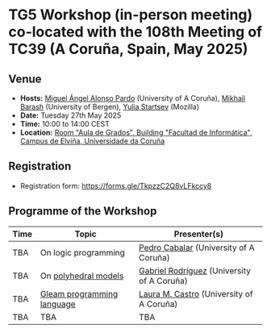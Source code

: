 # TG5 Workshop (in-person meeting) co-located with the 108th Meeting of TC39 (A Coruña, Spain, May 2025)

## Venue

* **Hosts:** [Miguel Ángel Alonso Pardo](https://pdi.udc.es/en/File/Pdi/E269E) (University of A Coruña),
[Mikhail Barash](https://www4.uib.no/en/find-employees/Mikhail.Barash) (University of Bergen),
[Yulia Startsev](https://github.com/codehag) (Mozilla)
* **Date:** Tuesday 27th May 2025
* **Time:** 10:00 to 14:00 CEST
* **Location:** [Room "Aula de Grados", Building "Facultad de Informática", Campus de Elviña, Universidade da Coruña](https://maps.app.goo.gl/JFPUTMfGSRZuJSoT6)

## Registration

- Registration form: https://forms.gle/TkpzzC2Q8vLFkccy8
		
## Programme of the Workshop

|Time|Topic|Presenter(s)|
|---|---|---|
|TBA|On logic programming|[Pedro Cabalar](https://www.dc.fi.udc.es/~cabalar/) (University of A Coruña)|
|TBA|On [polyhedral models](https://en.wikipedia.org/wiki/Polytope_model)|[Gabriel Rodríguez](https://pdi.udc.es/en/File/Pdi/H997G) (University of A Coruña)|
|TBA|[Gleam programming language](https://gleam.run/)|[Laura M. Castro](https://lauramcastro.github.io/) (University of A Coruña)|
|TBA|TBA|TBA|


